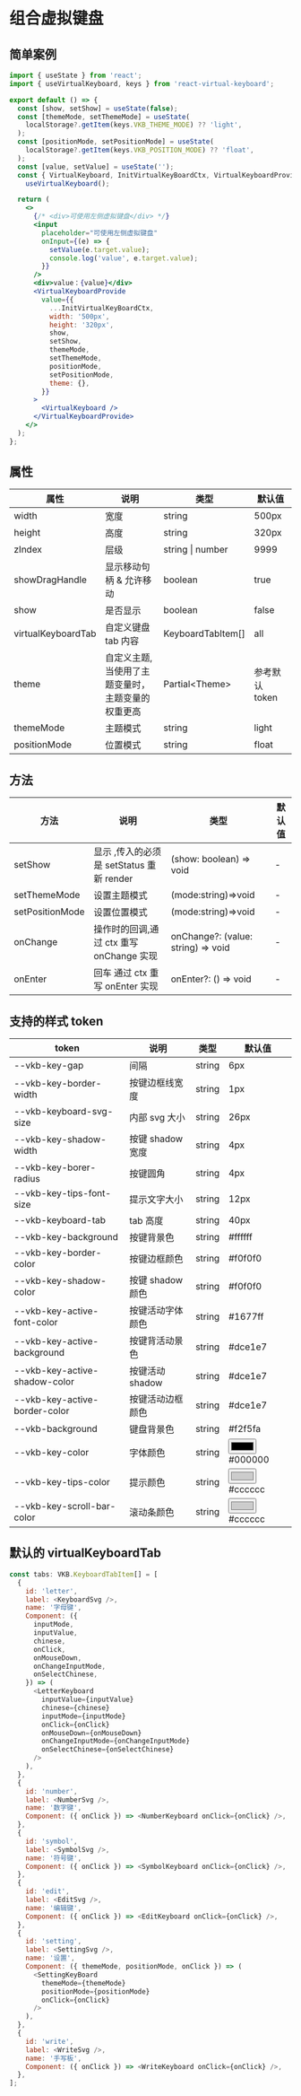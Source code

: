 # 组合虚拟键盘

## 简单案例

```jsx
import { useState } from 'react';
import { useVirtualKeyboard, keys } from 'react-virtual-keyboard';

export default () => {
  const [show, setShow] = useState(false);
  const [themeMode, setThemeMode] = useState(
    localStorage?.getItem(keys.VKB_THEME_MODE) ?? 'light',
  );
  const [positionMode, setPositionMode] = useState(
    localStorage?.getItem(keys.VKB_POSITION_MODE) ?? 'float',
  );
  const [value, setValue] = useState('');
  const { VirtualKeyboard, InitVirtualKeyBoardCtx, VirtualKeyboardProvide } =
    useVirtualKeyboard();

  return (
    <>
      {/* <div>可使用左侧虚拟键盘</div> */}
      <input
        placeholder="可使用左侧虚拟键盘"
        onInput={(e) => {
          setValue(e.target.value);
          console.log('value', e.target.value);
        }}
      />
      <div>value：{value}</div>
      <VirtualKeyboardProvide
        value={{
          ...InitVirtualKeyBoardCtx,
          width: '500px',
          height: '320px',
          show,
          setShow,
          themeMode,
          setThemeMode,
          positionMode,
          setPositionMode,
          theme: {},
        }}
      >
        <VirtualKeyboard />
      </VirtualKeyboardProvide>
    </>
  );
};
```

## 属性

| 属性               | 说明                                              | 类型              | 默认值         |
| ------------------ | ------------------------------------------------- | ----------------- | -------------- |
| width              | 宽度                                              | string            | 500px          |
| height             | 高度                                              | string            | 320px          |
| zIndex             | 层级                                              | string \| number  | 9999           |
| showDragHandle     | 显示移动句柄 & 允许移动                           | boolean           | true           |
| show               | 是否显示                                          | boolean           | false          |
| virtualKeyboardTab | 自定义键盘 tab 内容                               | KeyboardTabItem[] | all            |
| theme              | 自定义主题,当使用了主题变量时，主题变量的权重更高 | Partial\<Theme\>  | 参考默认 token |
| themeMode          | 主题模式                                          | string            | light          |
| positionMode       | 位置模式                                          | string            | float          |

## 方法

| 方法            | 说明                                     | 类型                               | 默认值 |
| --------------- | ---------------------------------------- | ---------------------------------- | ------ |
| setShow         | 显示 ,传入的必须是 setStatus 重新 render | (show: boolean) => void            | -      |
| setThemeMode    | 设置主题模式                             | (mode:string)=>void                | -      |
| setPositionMode | 设置位置模式                             | (mode:string)=>void                | -      |
| onChange        | 操作时的回调,通过 ctx 重写 onChange 实现 | onChange?: (value: string) => void | -      |
| onEnter         | 回车 通过 ctx 重写 onEnter 实现          | onEnter?: () => void               | -      |

## 支持的样式 token

| token                         | 说明             | 类型   | 默认值                                          |
| ----------------------------- | ---------------- | ------ | ----------------------------------------------- |
| --vkb-key-gap                 | 间隔             | string | 6px                                             |
| --vkb-key-border-width        | 按键边框线宽度   | string | 1px                                             |
| --vkb-keyboard-svg-size       | 内部 svg 大小    | string | 26px                                            |
| --vkb-key-shadow-width        | 按键 shadow 宽度 | string | 4px                                             |
| --vkb-key-borer-radius        | 按键圆角         | string | 4px                                             |
| --vkb-key-tips-font-size      | 提示文字大小     | string | 12px                                            |
| --vkb-keyboard-tab            | tab 高度         | string | 40px                                            |
| --vkb-key-background          | 按键背景色       | string | #ffffff                                         |
| --vkb-key-border-color        | 按键边框颜色     | string | #f0f0f0                                         |
| --vkb-key-shadow-color        | 按键 shadow 颜色 | string | #f0f0f0                                         |
| --vkb-key-active-font-color   | 按键活动字体颜色 | string | #1677ff                                         |
| --vkb-key-active-background   | 按键背活动景色   | string | #dce1e7                                         |
| --vkb-key-active-shadow-color | 按键活动 shadow  | string | #dce1e7                                         |
| --vkb-key-active-border-color | 按键活动边框颜色 | string | #dce1e7                                         |
| --vkb-background              | 键盘背景色       | string | #f2f5fa                                         |
| --vkb-key-color               | 字体颜色         | string | <input type='color' value=' #000000' /> #000000 |
| --vkb-key-tips-color          | 提示颜色         | string | <input type='color' value='#cccccc' /> #cccccc  |
| --vkb-key-scroll-bar-color    | 滚动条颜色       | string | <input type='color' value='#cccccc' /> #cccccc  |

## 默认的 virtualKeyboardTab

```js
const tabs: VKB.KeyboardTabItem[] = [
  {
    id: 'letter',
    label: <KeyboardSvg />,
    name: '字母键',
    Component: ({
      inputMode,
      inputValue,
      chinese,
      onClick,
      onMouseDown,
      onChangeInputMode,
      onSelectChinese,
    }) => (
      <LetterKeyboard
        inputValue={inputValue}
        chinese={chinese}
        inputMode={inputMode}
        onClick={onClick}
        onMouseDown={onMouseDown}
        onChangeInputMode={onChangeInputMode}
        onSelectChinese={onSelectChinese}
      />
    ),
  },
  {
    id: 'number',
    label: <NumberSvg />,
    name: '数字键',
    Component: ({ onClick }) => <NumberKeyboard onClick={onClick} />,
  },
  {
    id: 'symbol',
    label: <SymbolSvg />,
    name: '符号键',
    Component: ({ onClick }) => <SymbolKeyboard onClick={onClick} />,
  },
  {
    id: 'edit',
    label: <EditSvg />,
    name: '编辑键',
    Component: ({ onClick }) => <EditKeyboard onClick={onClick} />,
  },
  {
    id: 'setting',
    label: <SettingSvg />,
    name: '设置',
    Component: ({ themeMode, positionMode, onClick }) => (
      <SettingKeyBoard
        themeMode={themeMode}
        positionMode={positionMode}
        onClick={onClick}
      />
    ),
  },
  {
    id: 'write',
    label: <WriteSvg />,
    name: '手写板',
    Component: ({ onClick }) => <WriteKeyboard onClick={onClick} />,
  },
];
```
